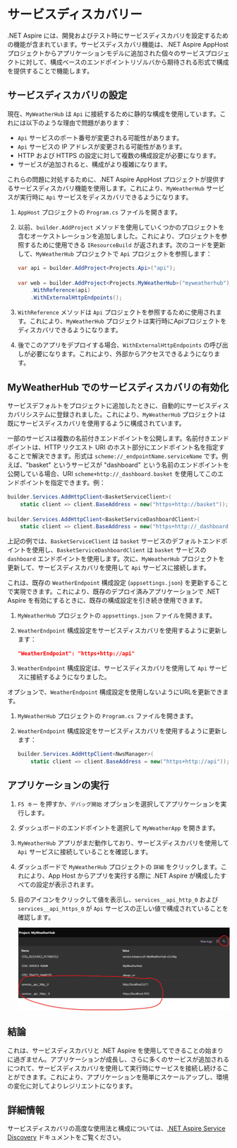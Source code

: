 # サービスディスカバリー 

.NET Aspire には、開発およびテスト時にサービスディスカバリを設定するための機能が含まれています。サービスディスカバリ機能は、.NET Aspire AppHost プロジェクトからアプリケーションモデルに追加された個々のサービスプロジェクトに対して、構成ベースのエンドポイントリゾルバから期待される形式で構成を提供することで機能します。

## サービスディスカバリの設定

現在、`MyWeatherHub` は `Api` に接続するために静的な構成を使用しています。これには以下のような理由で問題があります：

- `Api` サービスのポート番号が変更される可能性があります。
- `Api` サービスの IP アドレスが変更される可能性があります。
- HTTP および HTTPS の設定に対して複数の構成設定が必要になります。
- サービスが追加されると、構成がより複雑になります。

これらの問題に対処するために、.NET Aspire AppHost プロジェクトが提供するサービスディスカバリ機能を使用します。これにより、`MyWeatherHub` サービスが実行時に `Api` サービスをディスカバリできるようになります。

1. `AppHost` プロジェクトの `Program.cs` ファイルを開きます。
1. 以前、`builder.AddProject` メソッドを使用していくつかのプロジェクトを含むオーケストレーションを追加しました。これにより、プロジェクトを参照するために使用できる `IResourceBuild` が返されます。次のコードを更新して、`MyWeatherHub` プロジェクトで `Api` プロジェクトを参照します：

	```csharp
	var api = builder.AddProject<Projects.Api>("api");

	var web = builder.AddProject<Projects.MyWeatherHub>("myweatherhub")
		.WithReference(api)
		.WithExternalHttpEndpoints();
	```

1. `WithReference` メソッドは `Api` プロジェクトを参照するために使用されます。これにより、`MyWeatherHub` プロジェクトは実行時にApiプロジェクトをディスカバリできるようになります。
1. 後でこのアプリをデプロイする場合、`WithExternalHttpEndpoints` の呼び出しが必要になります。これにより、外部からアクセスできるようになります。

## MyWeatherHub でのサービスディスカバリの有効化

サービスデフォルトをプロジェクトに追加したときに、自動的にサービスディスカバリシステムに登録されました。これにより、`MyWeatherHub` プロジェクトは既にサービスディスカバリを使用するように構成されています。

一部のサービスは複数の名前付きエンドポイントを公開します。名前付きエンドポイントは、HTTP リクエスト URI のホスト部分にエンドポイント名を指定することで解決できます。形式は `scheme://_endpointName.serviceName` です。例えば、"basket" というサービスが "dashboard" という名前のエンドポイントを公開している場合、URI `scheme+http://_dashboard.basket` を使用してこのエンドポイントを指定できます。例：

```csharp
builder.Services.AddHttpClient<BasketServiceClient>(
	static client => client.BaseAddress = new("https+http://basket"));

builder.Services.AddHttpClient<BasketServiceDashboardClient>(
	static client => client.BaseAddress = new("https+http://_dashboard.basket"));
```

上記の例では、`BasketServiceClient` は `basket` サービスのデフォルトエンドポイントを使用し、`BasketServiceDashboardClient` は `basket` サービスの `dashboard` エンドポイントを使用します。次に、`MyWeatherHub` プロジェクトを更新して、サービスディスカバリを使用して `Api` サービスに接続します。

これは、既存の `WeatherEndpoint` 構成設定 (`appsettings.json`) を更新することで実現できます。これにより、既存のデプロイ済みアプリケーションで .NET Aspire を有効にするときに、既存の構成設定を引き続き使用できます。

1. `MyWeatherHub` プロジェクトの `appsettings.json` ファイルを開きます。

1. `WeatherEndpoint` 構成設定をサービスディスカバリを使用するように更新します：

	```json
	"WeatherEndpoint": "https+http://api"
	```
1. `WeatherEndpoint` 構成設定は、サービスディスカバリを使用して `Api` サービスに接続するようになりました。

オプションで、`WeatherEndpoint` 構成設定を使用しないようにURLを更新できます。

1. `MyWeatherHub` プロジェクトの `Program.cs` ファイルを開きます。
1. `WeatherEndpoint` 構成設定をサービスディスカバリを使用するように更新します：

	```csharp
	builder.Services.AddHttpClient<NwsManager>(
		static client => client.BaseAddress = new("https+http://api"));
	```

## アプリケーションの実行

1. `F5 キー` を押すか、`デバッグ開始` オプションを選択してアプリケーションを実行します。
1. ダッシュボードのエンドポイントを選択して `MyWeatherApp` を開きます。
1. `MyWeatherHub` アプリがまだ動作しており、サービスディスカバリを使用して `Api` サービスに接続していることを確認します。
1. ダッシュボードで `MyWeatherHub` プロジェクトの `詳細` をクリックします。これにより、App Host からアプリを実行する際に .NET Aspire が構成したすべての設定が表示されます。
1. 目のアイコンをクリックして値を表示し、`services__api_http_0` および `services__api_https_0` が `Api` サービスの正しい値で構成されていることを確認します。

	![ダッシュボードのサービスディスカバリ設定](./../../media/dashboard-servicediscovery.png)


## 結論

これは、サービスディスカバリと .NET Aspire を使用してできることの始まりに過ぎません。アプリケーションが成長し、さらに多くのサービスが追加されるにつれて、サービスディスカバリを使用して実行時にサービスを接続し続けることができます。これにより、アプリケーションを簡単にスケールアップし、環境の変化に対してよりレジリエントになります。

## 詳細情報

サービスディスカバリの高度な使用法と構成については、[.NET Aspire Service Discovery](https://learn.microsoft.com/dotnet/aspire/service-discovery/overview) ドキュメントをご覧ください。